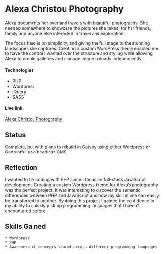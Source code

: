# Alexa Christou Photography

Alexa documents her overland travels with beautiful photographs. She needed somewhere to showcase the pictures she takes, for her friends, family and anyone else interested in travel and exploration.

The focus here is on simplicity, and giving the full stage to the stunning landscapes she captures. Creating a custom WordPress theme enabled me to have the control I wanted over the structure and styling while allowing Alexa to create galleries and manage image uploads independently.

#### Technologies

- PHP
- Wordpress
- jQuery
- SASS

#### Live link

[Alexa Christou Photography](http://www.alexachristouphotography.com/)

## Status

Complete, but with plans to rebuild in Gatsby using either Wordpress or Contentful as a headless CMS.

## Reflection

I wanted to try coding with PHP since I focus on full-stack JavaScript development. Creating a custom Wordpress theme for Alexa’s photography was the perfect project. It was interesting to discover the semantic differences between PHP and JavaScript and how my skill in one can easily be transferred to another. By doing this project I gained the confidence in my ability to quickly pick up programming languages that I haven’t encountered before.

## Skills Gained

    * Wordpress
    * PHP
    * Awareness of concepts shared across different programming languages
